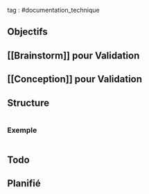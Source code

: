 tag : #documentation_technique 

## Objectifs


## [[Brainstorm]] pour Validation


## [[Conception]] pour Validation


## Structure

```javascript

```

### Exemple

```javascript

```


## Todo


## Planifié
